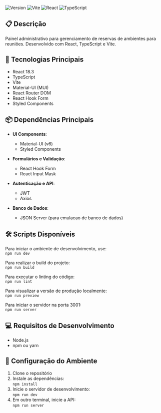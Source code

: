 ![Version](https://img.shields.io/badge/version-1.0.0-blue.svg)
![Vite](https://img.shields.io/badge/Vite-5.3-646CFF)
![React](https://img.shields.io/badge/React-18.3-61DAFB)
![TypeScript](https://img.shields.io/badge/TypeScript-5.2-blue)

## 📋 Descrição  
Painel administrativo para gerenciamento de reservas de ambientes para reuniões. Desenvolvido com React, TypeScript e Vite.

## 🚀 Tecnologias Principais  
- React 18.3  
- TypeScript  
- Vite  
- Material-UI (MUI)  
- React Router DOM  
- React Hook Form  
- Styled Components  

## 📦 Dependências Principais  
- **UI Components**:  
  - Material-UI (v6)  
  - Styled Components  

- **Formulários e Validação**:  
  - React Hook Form  
  - React Input Mask  

- **Autenticação e API**:  
  - JWT  
  - Axios  

- **Banco de Dados**:  
  - JSON Server (para emulacao de banco de dados)

## 🛠️ Scripts Disponíveis  

Para iniciar o ambiente de desenvolvimento, use:  
`npm run dev`

Para realizar o build do projeto:  
`npm run build`

Para executar o linting do código:  
`npm run lint`

Para visualizar a versão de produção localmente:  
`npm run preview`

Para iniciar o servidor na porta 3001:  
`npm run server`

## 💻 Requisitos de Desenvolvimento  
- Node.js  
- npm ou yarn  

## 🔧 Configuração do Ambiente  

1. Clone o repositório  
2. Instale as dependências:  
`npm install`  
3. Inicie o servidor de desenvolvimento:  
`npm run dev`  
4. Em outro terminal, inicie a API:  
`npm run server`



